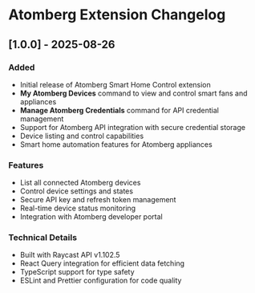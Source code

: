 # Atomberg Extension Changelog

## [1.0.0] - 2025-08-26

### Added

- Initial release of Atomberg Smart Home Control extension
- **My Atomberg Devices** command to view and control smart fans and appliances
- **Manage Atomberg Credentials** command for API credential management
- Support for Atomberg API integration with secure credential storage
- Device listing and control capabilities
- Smart home automation features for Atomberg appliances

### Features

- List all connected Atomberg devices
- Control device settings and states
- Secure API key and refresh token management
- Real-time device status monitoring
- Integration with Atomberg developer portal

### Technical Details

- Built with Raycast API v1.102.5
- React Query integration for efficient data fetching
- TypeScript support for type safety
- ESLint and Prettier configuration for code quality
